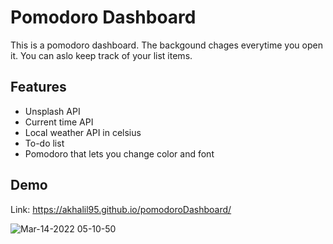 # Pomodoro Dashboard

This is a pomodoro dashboard. The backgound chages everytime you open it. You can aslo keep track of your list items.


## Features

- Unsplash API
- Current time API
- Local weather API in celsius 
- To-do list
- Pomodoro that lets you change color and font




## Demo

Link: https://akhalil95.github.io/pomodoroDashboard/

![Mar-14-2022 05-10-50](https://user-images.githubusercontent.com/68371207/158161813-4a7515ca-0517-4731-b117-fdfd9484356d.gif)
